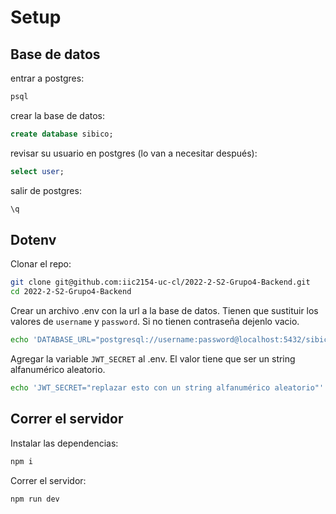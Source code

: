 # Setup
## Base de datos
entrar a postgres:
```sh
psql
```
crear la base de datos:
```sql
create database sibico;
```
revisar su usuario en postgres (lo van a necesitar después):
```sql
select user; 
```
salir de postgres: 
```sql
\q
```
## Dotenv

Clonar el repo: 
```sh
git clone git@github.com:iic2154-uc-cl/2022-2-S2-Grupo4-Backend.git
cd 2022-2-S2-Grupo4-Backend
```
Crear un archivo .env con la url a la base de datos. Tienen que sustituir los valores de
`username` y `password`. Si no tienen contraseña dejenlo vacio. 
```sh
echo 'DATABASE_URL="postgresql://username:password@localhost:5432/sibico?schema=public"' >> .env
```
Agregar la variable `JWT_SECRET` al .env. El valor tiene que ser un string alfanumérico aleatorio.
```sh
echo 'JWT_SECRET="replazar esto con un string alfanumérico aleatorio"' >> .env
```

## Correr el servidor
Instalar las dependencias: 
```sh
npm i
```
Correr el servidor: 
```
npm run dev
```